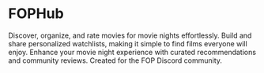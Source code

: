 # FOPHub
Discover, organize, and rate movies for movie nights effortlessly. Build and share personalized watchlists, making it simple to find films everyone will enjoy. Enhance your movie night experience with curated recommendations and community reviews. Created for the FOP Discord community.

